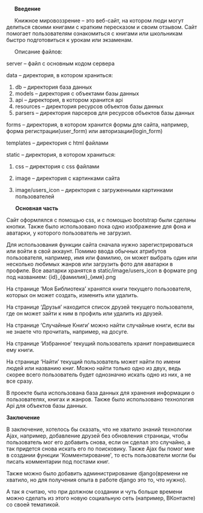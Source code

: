 ﻿`	`**Введение**

`	`Книжное мировоззрение – это веб-сайт, на котором люди могут делиться своими книгами с кратким пересказом и своим отзывом. Сайт помогает пользователям ознакомиться с книгами или школьникам быстро подготовиться к урокам или экзаменам.

`	`Описание файлов:

server – файл с основным кодом сервера

data – директория, в котором храниться:

1. db – директория база данных
1. models – директория с объектами базы данных
1. api – директория, в котором хранится api
1. resources – директория ресурсов объектов базы данных
1. parsers – директория парсеров для ресурсов объектов базы данных

forms – директория, в котором хранится формы для сайта, например, форма регистрации(user\_form) или авторизации(login\_form)

templates – директория с html файлами

static – директория, в котором храниться:

1. css – директория с css файлами
1. image – директория с картинками сайта
1. image/users\_icon – директория с загруженными картинками пользователей

    **Основная часть**

Сайт оформлялся с помощью css, и с помощью bootstrap были сделаны кнопки. Также было использовано пока одно изображение для фона и аватарки, у которого пользователь не загрузил.

Для использования функции сайта сначала нужно зарегистрироваться или войти в свой аккаунт. Помимо ввода обычных атрибутов пользователя, например, имя или фамилию, он может выбрать один или несколько любимых жанров или загрузить фото для аватарки в профиле. Все аватарки хранятся в static/image/users\_icon в формате png под названием: {id}\_{фамилия}\_{имя}.png

На странице ‘Моя Библиотека’ хранятся книги текущего пользователя, которых он может создать, изменить или удалить. 

На странице ‘Друзья’ находится список друзей текущего пользователя, где он может зайти к ним в профиль или удалить из друзей.

На странице ‘Случайные Книги’ можно найти случайные книги, если вы не знаете что прочитать, например, на досуге.

На странице ‘Избранное’ текущий пользователь хранит понравившиеся ему книги.

На странице ‘Найти’ текущий пользователь может найти по имени людей или названию книг. Можно найти только одно из двух, ведь скорее всего пользователь будет однозначно искать одно из них, а не все сразу.

В проекте была использована база данных для хранения информации о пользователях, книгах и жанров. Также было использовано технология Api для объектов базы данных.

**Заключение**

В заключение, хотелось бы сказать, что не хватило знаний технологии Ajax, например, добавление друзей без обновления страницы, чтобы пользователь мог его добавить снова, если он сделал это случайно, а так придется снова искать его по поисковику. Также Ajax бы помог мне в создании функции 'Комментирование', то есть пользователи могли бы писать комментарии под постами книг. 

Также можно было добавить администрирование django(времени не хватило, но для получения опыта в работе django это то, что нужно). 

А так я считаю, что при должном создании и чуть больше времени можно сделать из этого новую социальную сеть (например, ВКонтакте)  со своей тематикой.

